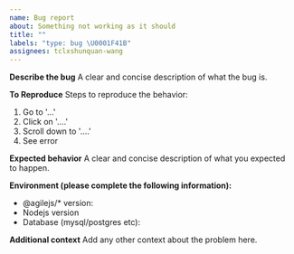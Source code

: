 ```yaml
---
name: Bug report
about: Something not working as it should
title: ""
labels: "type: bug \U0001F41B"
assignees: tclxshunquan-wang
---
```


**Describe the bug**
A clear and concise description of what the bug is.

**To Reproduce**
Steps to reproduce the behavior:

1. Go to '...'
2. Click on '....'
3. Scroll down to '....'
4. See error

**Expected behavior**
A clear and concise description of what you expected to happen.

**Environment (please complete the following information):**

- @agilejs/\* version:
- Nodejs version
- Database (mysql/postgres etc):

**Additional context**
Add any other context about the problem here.
